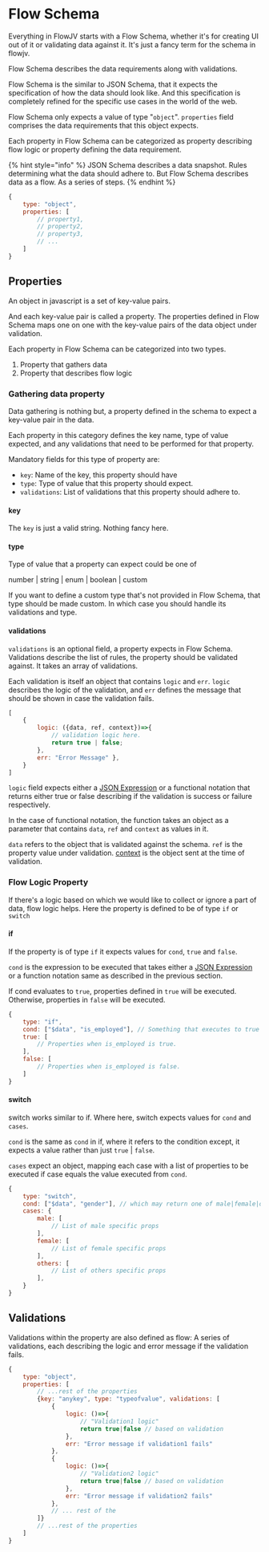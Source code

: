 # Flow Schema

Everything in FlowJV starts with a Flow Schema, whether it's for creating UI out of it or validating data against it. It's just a fancy term for the schema in flowjv.

Flow Schema describes the data requirements along with validations.

Flow Schema is the similar to JSON Schema, that it expects the specification of how the data should look like. And this specification is completely refined for the specific use cases in the world of the web.

Flow Schema only expects a value of type "`object`". `properties` field comprises the data requirements that this object expects. 

Each property in Flow Schema can be categorized as property describing flow logic or property defining the data requirement.

{% hint style="info" %}
JSON Schema describes a data snapshot. Rules determining what the data should adhere to. But Flow Schema describes data as a flow. As a series of steps.
{% endhint %}

```javascript
{
    type: "object",
    properties: [
        // property1,
        // property2,
        // property3,
        // ...
    ]
}
```

## Properties

An object in javascript is a set of key-value pairs.

And each key-value pair is called a property. The properties defined in Flow Schema maps one on one with the key-value pairs of the data object under validation.

Each property in Flow Schema can be categorized into two types.

1. Property that gathers data
2. Property that describes flow logic

### Gathering data property

Data gathering is nothing but, a property defined in the schema to expect a key-value pair in the data.

Each property in this category defines the key name, type of value expected, and any validations that need to be performed for that property.

Mandatory fields for this type of property are:

* `key`: Name of the key, this property should have
* `type`: Type of value that this property should expect.
* `validations`: List of validations that this property should adhere to.

#### key

The `key` is just a valid string. Nothing fancy here.

#### type

Type of value that a property can expect could be one of

number \| string \| enum \| boolean \| custom

If you want to define a custom type that's not provided in Flow Schema, that type should be made custom. In which case you should handle its validations and type.

#### validations

`validations` is an optional field, a property expects in Flow Schema. Validations describe the list of rules, the property should be validated against. It takes an array of validations.

Each validation is itself an object that contains `logic` and `err`. `logic` describes the logic of the validation, and `err` defines the message that should be shown in case the validation fails.

```javascript
[
    {
        logic: ({data, ref, context})=>{
            // validation logic here.
            return true | false;
        },
        err: "Error Message" },
    }
]
```

`logic` field expects either a [JSON Expression](json-expression.md) or a functional notation that returns either true or false describing if the validation is success or failure respectively.

In the case of functional notation, the function takes an object as a parameter that contains `data`, `ref` and `context` as values in it.

`data` refers to the object that is validated against the schema. `ref` is the property value under validation. [context](context.md) is the object sent at the time of validation.

### Flow Logic Property

If there's a logic based on which we would like to collect or ignore a part of data, flow logic helps. Here the property is defined to be of type `if` or `switch`

#### if

If the property is of type `if` it expects values for `cond`, `true` and `false`.

`cond` is the expression to be executed that takes either a [JSON Expression](json-expression.md) or a function notation same as described in the previous section.

If cond evaluates to `true`, properties defined in `true` will be executed. Otherwise, properties in `false` will be executed.

```javascript
{
    type: "if",
    cond: ["$data", "is_employed"], // Something that executes to true|false
    true: [
        // Properties when is_employed is true.
    ],
    false: [
        // Properties when is_employed is false.
    ]
}
```

#### switch

switch works similar to if. Where here, switch expects values for `cond` and `cases`.

`cond` is the same as `cond` in if, where it refers to the condition except, it expects a value rather than just `true` \| `false`.

`cases` expect an object, mapping each case with a list of properties to be executed if case equals the value executed from `cond`.

```javascript
{
    type: "switch",
    cond: ["$data", "gender"], // which may return one of male|female|others
    cases: {
        male: [
            // List of male specific props
        ],
        female: [
            // List of female specific props
        ],
        others: [
            // List of others specific props
        ],
    }
}
```

## Validations

Validations within the property are also defined as flow: A series of validations, each describing the logic and error message if the validation fails.

```javascript
{
    type: "object",
    properties: [
        // ...rest of the properties
        {key: "anykey", type: "typeofvalue", validations: [
            {
                logic: ()=>{
                    // "Validation1 logic"
                    return true|false // based on validation
                }, 
                err: "Error message if validation1 fails"
            },
            {
                logic: ()=>{
                    // "Validation2 logic"
                    return true|false // based on validation
                }, 
                err: "Error message if validation2 fails"
            },
            // ... rest of the 
        ]}
        // ...rest of the properties
    ]
}
```



